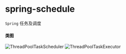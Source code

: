 # spring-schedule

`Spring` 任务及调度

#### 类图
![ThreadPoolTaskScheduler](http://image.zhihuishu.com/zhs_yanfa_150820/able-commons/demo/201710/491c202bb18241d1b126c72ff8a97ccc.png)
![ThreadPoolTaskExecutor](http://image.zhihuishu.com/zhs_yanfa_150820/able-commons/demo/201710/ca1bfaa3a14742c6a864eda4e5acc9e3.png)